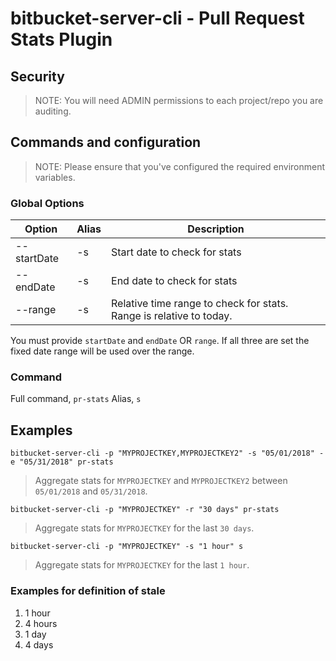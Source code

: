 # bitbucket-server-cli - Pull Request Stats Plugin

## Security

> NOTE: You will need ADMIN permissions to each project/repo you are auditing.

## Commands and configuration

> NOTE: Please ensure that you've configured the required environment variables.

### Global Options

| Option | Alias | Description |
|---|---|---|
| --startDate | -s | Start date to check for stats |
| --endDate | -s | End date to check for stats |
| --range | -s | Relative time range to check for stats. Range is relative to today. |

You must provide `startDate` and `endDate` OR `range`. If all three are set the fixed date range will be used over the range.

### Command

Full command, `pr-stats`
Alias, `s`

## Examples

`bitbucket-server-cli -p "MYPROJECTKEY,MYPROJECTKEY2" -s "05/01/2018" -e "05/31/2018" pr-stats`

> Aggregate stats for `MYPROJECTKEY` and `MYPROJECTKEY2` between `05/01/2018` and `05/31/2018`.

`bitbucket-server-cli -p "MYPROJECTKEY" -r "30 days" pr-stats`

> Aggregate stats for `MYPROJECTKEY` for the last `30 days`.

`bitbucket-server-cli -p "MYPROJECTKEY" -s "1 hour" s`

> Aggregate stats for `MYPROJECTKEY` for the last `1 hour`.

### Examples for definition of stale

1. 1 hour
2. 4 hours
3. 1 day
3. 4 days
